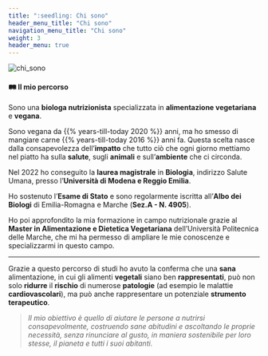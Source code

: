 ```yaml
---
title: ":seedling: Chi sono"
header_menu_title: "Chi sono"
navigation_menu_title: "Chi sono"
weight: 3
header_menu: true
---
```


![chi_sono](images/profile_photo.jpeg)

#### :railway_track: Il mio percorso

Sono una **biologa nutrizionista** specializzata in **alimentazione vegetariana** e **vegana**.

Sono vegana da {{% years-till-today 2020 %}} anni, ma ho smesso di mangiare carne
{{% years-till-today 2016 %}} anni fa.
Questa scelta nasce dalla consapevolezza dell’**impatto** che tutto ciò che ogni giorno mettiamo nel
piatto ha sulla **salute**, sugli **animali** e sull’**ambiente** che ci circonda.

Nel 2022 ho conseguito la **laurea magistrale** in **Biologia**, indirizzo Salute Umana, presso l’**Università di Modena e Reggio Emilia**.

Ho sostenuto l’**Esame di Stato** e sono regolarmente iscritta all’**Albo dei Biologi** di Emilia-Romagna e Marche (**Sez.A - N. 4905**).

Ho poi approfondito la mia formazione in campo nutrizionale grazie al **Master in Alimentazione e Dietetica Vegetariana**
dell’Università Politecnica delle Marche, che mi ha permesso di ampliare le mie conoscenze e specializzarmi in questo campo.

----

Grazie a questo percorso di studi ho avuto la conferma che una **sana** alimentazione, in cui gli alimenti **vegetali** siano ben **rappresentati**,
può non solo **ridurre** il **rischio** di numerose **patologie** (ad esempio le malattie **cardiovascolari**),
ma può anche rappresentare un potenziale **strumento terapeutico**.


> *Il mio obiettivo è quello di aiutare le persone a nutrirsi consapevolmente, costruendo sane abitudini e ascoltando le proprie necessità,
senza rinunciare al gusto, in maniera sostenibile per loro stesse, il pianeta e tutti i suoi abitanti.*
